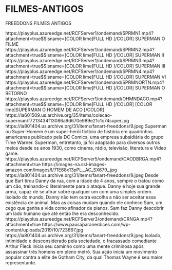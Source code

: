 # FILMES-ANTIGOS
FREEDDONS FILMES ANTIGOS

<item>
<title>[B]COLEÇÃO DO SUPERMAN [COLOR yellow]ANOS 80[/COLOR] [COLOR lime]FULL HD[/COLOR]  DUBLADO [/B]</title>
<link>https://playplus.azureedge.net/RCFServer1/ondemand/SPRMN1.mp4?attachment=true$$lsname=[COLOR lime]FULL HD [/COLOR] SUPERMAN O FILME</link>
<link>https://playplus.azureedge.net/RCFServer1/ondemand/SPRMN2.mp4?attachment=true$$lsname=[COLOR lime]FULL HD [/COLOR] SUPERMAN II</link>
<link>https://playplus.azureedge.net/RCFServer1/ondemand/SPRMN3.mp4?attachment=true$$lsname=[COLOR lime]FULL HD [/COLOR] SUPERMAN III</link>
<link>https://playplus.azureedge.net/RCFServer1/ondemand/SPRMN4.mp4?attachment=true$$lsname=[COLOR lime]FULL HD [/COLOR] SUPERMAN VI</link>
<link>https://playplus.azureedge.net/RCFServer1/ondemand/SPRMNORTN.mp4?attachment=true$$lsname=[COLOR lime]FULL HD [/COLOR] SUPERMAN O RETORNO</link>
<link>https://playplus.azureedge.net/RCFServer1/ondemand/OHMNDACO.mp4?attachment=true$$lsname=[COLOR lime]FULL HD [/COLOR] [COLOR lime]SUPERMAN O HOMEM DE ACO [/COLOR]</link>
<thumbnail>https://ia601509.us.archive.org/35/items/colecao-superman/f7213434f13086a9d670e989e21c1c74super.jpg</thumbnail>
<fanart>https://ia801404.us.archive.org/31/items/fanart-freeddons/9.jpeg</fanart>
<info>Superman ou Super-Homem é um super-herói fictício de história em quadrinhos americanas publicado pela DC Comics, uma empresa subsidiária do grupo Time Warner. Superman, entretanto, já foi adaptado para diversos outros meios desde os anos 1930, como cinema, rádio, televisão, literatura e Video game.</info>
<genre></genre>
</item>

<item>
<title>[B] CÃO DE BRIGA [COLOR yellow][/COLOR]  [COLOR lime]FULL HD[/COLOR]  DUBLADO [/B]</title>
<link>https://playplus.azureedge.net/RCFServer5/ondemand/CAODBRGA.mp4?attachment=true</link>
<thumbnail>https://images-na.ssl-images-amazon.com/images/I/71E68x13pPL._AC_SX679_.jpg</thumbnail>
<fanart>https://ia801404.us.archive.org/31/items/fanart-freeddons/9.jpeg</fanart>
<info>Desde que Bart tirou Danny da rua, com a idade de 4 anos, sempre o tratou como um cão, treinando-o literalmente para o ataque. Danny é hoje sua grande arma, capaz de se atirar sobre qualquer um com uma simples ordem. Isolado do mundo, Danny não tem outra escolha a não ser aceitar essa existência de animal. Mas as coisas mudam quando ele conhece Sam, um cego que ganha a vida como afinador de pianos. Sam faz Danny descobrir um lado humano que até então lhe era desconhecido.</info>
<genre></genre>
</item>

<item>
<title>[B]CORINGA[COLOR yellow][/COLOR] [COLOR lime]FULL HD[/COLOR]  DUBLADO [/B]</title>
<link>https://playplus.azureedge.net/RCFServer3/ondemand/CRNGA.mp4?attachment=true</link>
<thumbnail>https://www.pausaparanerdices.com/wp-content/uploads/2019/10/723667.jpg</thumbnail>
<fanart>https://ia801404.us.archive.org/31/items/fanart-freeddons/9.jpeg</fanart>
<info>Isolado, intimidado e desconsiderado pela sociedade, o fracassado comediante Arthur Fleck inicia seu caminho como uma mente criminosa após assassinar três homens em pleno metrô. Sua ação inicia um movimento popular contra a elite de Gotham City, da qual Thomas Wayne é seu maior representante.</info>
<genre></genre>
</item>




  
 
